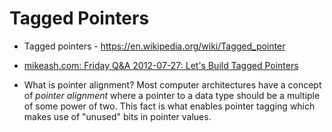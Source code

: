 # Tagged Pointers

- Tagged pointers - <https://en.wikipedia.org/wiki/Tagged_pointer> 
- [mikeash.com: Friday Q&A 2012-07-27: Let's Build Tagged Pointers](https://www.mikeash.com/pyblog/friday-qa-2012-07-27-lets-build-tagged-pointers.html)

- What is pointer alignment?
  Most computer architectures have a concept of _pointer alignment_ where a pointer to a data type should be a multiple of some power of two. This fact is what enables pointer tagging which makes use of "unused" bits in pointer values.
